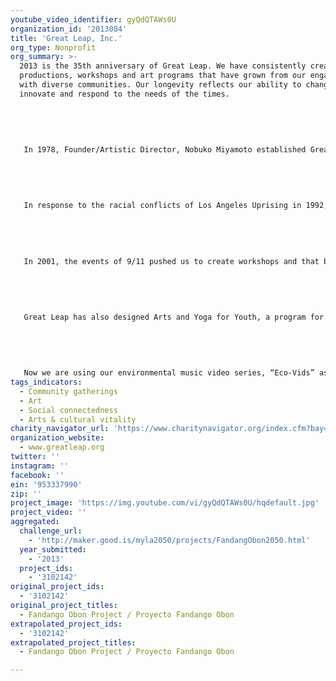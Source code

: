 ```yaml
---
youtube_video_identifier: gyQdQTAWs0U
organization_id: '2013084'
title: 'Great Leap, Inc.'
org_type: Nonprofit
org_summary: >-
  2013 is the 35th anniversary of Great Leap. We have consistently created
  productions, workshops and art programs that have grown from our engagement
  with diverse communities. Our longevity reflects our ability to change,
  innovate and respond to the needs of the times. 
   
   
   
   
   
   In 1978, Founder/Artistic Director, Nobuko Miyamoto established Great Leap as a non-profit arts organization creating concerts and musical theater works reflecting the Asian American experience, successfully mounting and touring musicals “Chop Suey” and “Talk Story” on the West Coast and Hawaii. 
   
   
   
   
   
   In response to the racial conflicts of Los Angeles Uprising in 1992, Great Leap became a multicultural arts organization, presenting the first-voice stories of Asian, Latino and African American artists in “A Slice of Rice, Frijoles and Greens.” To this day the performance tours colleges including a yearly show at UCLA’s Medical School as cultural awareness training for new interns. Our youth version toured schools for 10 years, reaching 50,000 youth yearly with the Music Center on Tour program.
   
   
   
   
   
   In 2001, the events of 9/11 pushed us to create workshops and that brought together people from the Muslim, Buddhist, Christian and Jewish communities. We created a sacred space where people could share their stories and traditions, and experienced the power of the bonding that resulted. From this we developed the theater piece “Leaps of Faith,” performed at the 2009 World Parliament of Religions in Australia. 
   
   
   
   
   
   Great Leap has also designed Arts and Yoga for Youth, a program for USC’s Upward Bound program, training and creating performances with young people. In 2005 we created our artist mentorship program, Collaboratory to pass on our creative practices to the next generation. We are now doing the tenth cycle of Collaboratory in Long Beach, with Cambodian, Samoan and Tongan artists and community members who will learn Great Leap’s creative and collaborative methodology in theater making and community building. 
   
   
   
   
   
   Now we are using our environmental music video series, “Eco-Vids” as an innovative way to engage communities of color with the critical issue of Climate Change and highlight the sustainable practices passed down the generations. The first, “B.Y.O. Chopstix,” promotes conservation by using disposable chopsticks; “Mottainai” tells the story of the Japanese tradition of “No Waste,” and “Cycles of Change,” a collaboration between Quetzal and Nobuko, encourages urban families to bicycle for their health and the environment. Since 2010 the Ecovids have received over 45,000 views on YouTube.
tags_indicators:
  - Community gatherings
  - Art
  - Social connectedness
  - Arts & cultural vitality
charity_navigator_url: 'https://www.charitynavigator.org/index.cfm?bay=search.profile&ein=953337990'
organization_website:
  - www.greatleap.org
twitter: ''
instagram: ''
facebook: ''
ein: '953337990'
zip: ''
project_image: 'https://img.youtube.com/vi/gyQdQTAWs0U/hqdefault.jpg'
project_video: ''
aggregated:
  challenge_url:
    - 'http://maker.good.is/myla2050/projects/FandangObon2050.html'
  year_submitted:
    - '2013'
  project_ids:
    - '3102142'
original_project_ids:
  - '3102142'
original_project_titles:
  - Fandango Obon Project / Proyecto Fandango Obon
extrapolated_project_ids:
  - '3102142'
extrapolated_project_titles:
  - Fandango Obon Project / Proyecto Fandango Obon

---
```

